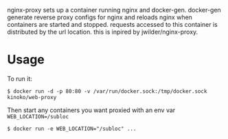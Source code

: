 
nginx-proxy sets up a container running nginx and docker-gen. docker-gen generate reverse proxy configs for nginx and reloads nginx when containers are started and stopped. requests accessed to this container is distributed by the url location. this is inpired by jwilder/nginx-proxy.

# Usage

To run it:
```
$ docker run -d -p 80:80 -v /var/run/docker.sock:/tmp/docker.sock kinoko/web-proxy
```
Then start any containers you want proxied with an env var `WEB_LOCATION=/subloc`
```
$ docker run -e WEB_LOCATION="/subloc" ...
```
